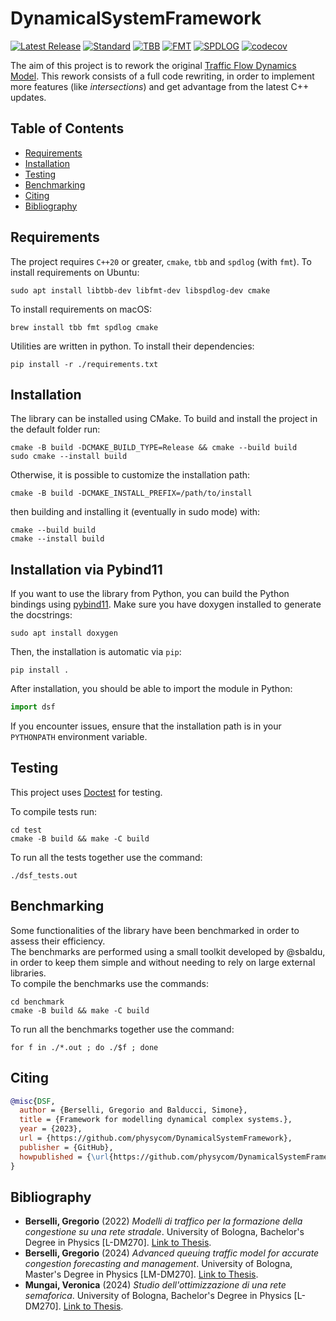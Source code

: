 # DynamicalSystemFramework
[![Latest Release](https://img.shields.io/github/v/release/physycom/DynamicalSystemFramework)](https://github.com/physycom/DynamicalSystemFramework/releases/latest)
[![Standard](https://img.shields.io/badge/C%2B%2B-20/23-blue.svg)](https://en.wikipedia.org/wiki/C%2B%2B#Standardization)
[![TBB](https://img.shields.io/badge/TBB-C%2B%2B20%2F23-blue.svg)](https://github.com/oneapi-src/oneTBB)
[![FMT](https://img.shields.io/badge/fmt-C%2B%2B20%2F23-blue.svg)](https://github.com/fmtlib/fmt)
[![SPDLOG](https://img.shields.io/badge/spdlog-C%2B%2B20%2F23-blue.svg)](https://github.com/gabime/spdlog)
[![codecov](https://codecov.io/gh/physycom/DynamicalSystemFramework/graph/badge.svg?token=JV53J6IUJ3)](https://codecov.io/gh/physycom/DynamicalSystemFramework)

The aim of this project is to rework the original [Traffic Flow Dynamics Model](https://github.com/Grufoony/TrafficFlowDynamicsModel).
This rework consists of a full code rewriting, in order to implement more features (like *intersections*) and get advantage from the latest C++ updates.

## Table of Contents
- [Requirements](#requirements)
- [Installation](#installation)
- [Testing](#testing)
- [Benchmarking](#benchmarking)
- [Citing](#citing)
- [Bibliography](#bibliography)

## Requirements

The project requires `C++20` or greater, `cmake`, `tbb` and `spdlog` (with `fmt`).
To install requirements on Ubuntu:
```shell
sudo apt install libtbb-dev libfmt-dev libspdlog-dev cmake
```
To install requirements on macOS:
```shell
brew install tbb fmt spdlog cmake
```

Utilities are written in python. To install their dependencies:
```shell
pip install -r ./requirements.txt
```

## Installation
The library can be installed using CMake. To build and install the project in the default folder run:
```shell
cmake -B build -DCMAKE_BUILD_TYPE=Release && cmake --build build
sudo cmake --install build
```
Otherwise, it is possible to customize the installation path:
```shell
cmake -B build -DCMAKE_INSTALL_PREFIX=/path/to/install
```
then building and installing it (eventually in sudo mode) with:
```shell
cmake --build build
cmake --install build
```

## Installation via Pybind11
If you want to use the library from Python, you can build the Python bindings using [pybind11](https://github.com/pybind/pybind11). Make sure you have doxygen installed to generate the docstrings:
```shell
sudo apt install doxygen
```

Then, the installation is automatic via `pip`:
```shell
pip install .
```

After installation, you should be able to import the module in Python:
```python
import dsf
```

If you encounter issues, ensure that the installation path is in your `PYTHONPATH` environment variable.

## Testing
This project uses [Doctest](https://github.com/doctest/doctest) for testing.

To compile tests run:
```shell
cd test
cmake -B build && make -C build
```
To run all the tests together use the command:
```shell
./dsf_tests.out
```

## Benchmarking
Some functionalities of the library have been benchmarked in order to assess their efficiency.  
The benchmarks are performed using a small toolkit developed by @sbaldu, in order to keep them simple and
without needing to rely on large external libraries.  
To compile the benchmarks use the commands:
```shell
cd benchmark
cmake -B build && make -C build
```
To run all the benchmarks together use the command:
```shell
for f in ./*.out ; do ./$f ; done
```

## Citing

```BibTex
@misc{DSF,
  author = {Berselli, Gregorio and Balducci, Simone},
  title = {Framework for modelling dynamical complex systems.},
  year = {2023},
  url = {https://github.com/physycom/DynamicalSystemFramework},
  publisher = {GitHub},
  howpublished = {\url{https://github.com/physycom/DynamicalSystemFramework}}
}
```

## Bibliography
- **Berselli, Gregorio** (2022) *Modelli di traffico per la formazione della congestione su una rete stradale*. University of Bologna, Bachelor's Degree in Physics [L-DM270]. [Link to Thesis](https://amslaurea.unibo.it/id/eprint/26332/).
- **Berselli, Gregorio** (2024) *Advanced queuing traffic model for accurate congestion forecasting and management*. University of Bologna, Master's Degree in Physics [LM-DM270]. [Link to Thesis](https://amslaurea.unibo.it/id/eprint/32191/).
- **Mungai, Veronica** (2024) *Studio dell'ottimizzazione di una rete semaforica*. University of Bologna, Bachelor's Degree in Physics [L-DM270]. [Link to Thesis](https://amslaurea.unibo.it/id/eprint/32525/).